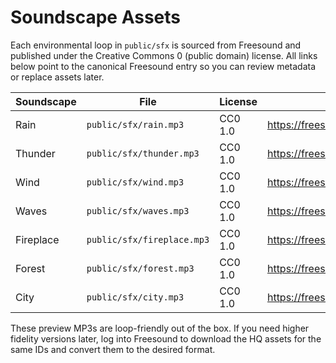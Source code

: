 # Soundscape Assets

Each environmental loop in `public/sfx` is sourced from Freesound and published under the Creative Commons 0 (public domain) license. All links below point to the canonical Freesound entry so you can review metadata or replace assets later.

| Soundscape | File | License | Source | Artist |
| --- | --- | --- | --- | --- |
| Rain | `public/sfx/rain.mp3` | CC0 1.0 | https://freesound.org/people/Opticreep/sounds/320520/ | Opticreep |
| Thunder | `public/sfx/thunder.mp3` | CC0 1.0 | https://freesound.org/people/bastipictures/sounds/243777/ | bastipictures |
| Wind | `public/sfx/wind.mp3` | CC0 1.0 | https://freesound.org/people/juryduty/sounds/185070/ | juryduty |
| Waves | `public/sfx/waves.mp3` | CC0 1.0 | https://freesound.org/people/Profispiesser/sounds/550915/ | Profispiesser |
| Fireplace | `public/sfx/fireplace.mp3` | CC0 1.0 | https://freesound.org/people/NoOneIsReal/sounds/387127/ | NoOneIsReal |
| Forest | `public/sfx/forest.mp3` | CC0 1.0 | https://freesound.org/people/Fester993/sounds/564436/ | Fester993 |
| City | `public/sfx/city.mp3` | CC0 1.0 | https://freesound.org/people/Joao_Janz/sounds/473701/ | Joao_Janz |

These preview MP3s are loop-friendly out of the box. If you need higher fidelity versions later, log into Freesound to download the HQ assets for the same IDs and convert them to the desired format.
